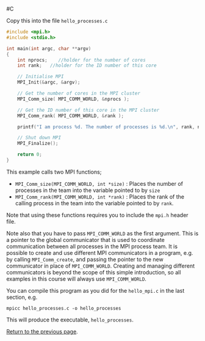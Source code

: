#C

Copy this into the file `hello_processes.c`

```c
#include <mpi.h>
#include <stdio.h>

int main(int argc, char **argv)
{
    int nprocs;    //holder for the number of cores
    int rank;   //holder for the ID number of this core

    // Initialise MPI
    MPI_Init(&argc, &argv);

    // Get the number of cores in the MPI cluster
    MPI_Comm_size( MPI_COMM_WORLD, &nprocs );

    // Get the ID number of this core in the MPI cluster
    MPI_Comm_rank( MPI_COMM_WORLD, &rank );

    printf("I am process %d. The number of processes is %d.\n", rank, nprocs);

    // Shut down MPI
    MPI_Finalize();

    return 0;
} 
```

This example calls two MPI functions;

* `MPI_Comm_size(MPI_COMM_WORLD, int *size)` : Places the number of processes in the team into the variable pointed to by `size`
* `MPI_Comm_rank(MPI_COMM_WORLD, int *rank)` : Places the rank of the calling process in the team into the variable pointed to by `rank`.

Note that using these functions requires you to include the `mpi.h` header file.

Note also that you have to pass `MPI_COMM_WORLD` as the first argument. This is a 
pointer to the global communicator that is used to coordinate communication between 
all processes in the MPI process team. It is possible to create and use different 
MPI communicators in a program, e.g. by calling `MPI_Comm_create`, and 
passing the pointer to the new communicator in place of `MPI_COMM_WORLD`. 
Creating and managing different communicators is beyond the scope of this simple 
introduction, so all examples in this course will always use `MPI_COMM_WORLD`.

You can compile this program as you did for the `hello_mpi.c` in the last section, e.g.

    mpicc hello_processes.c -o hello_processes

This will produce the executable, `hello_processes`.

[Return to the previous page](functions.md).
